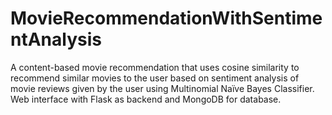 # MovieRecommendationWithSentimentAnalysis

A content-based movie recommendation that uses cosine similarity to recommend similar movies to the user based on sentiment analysis of movie reviews given by the user using Multinomial Naïve Bayes Classifier.
Web interface with Flask as backend and MongoDB for database.

